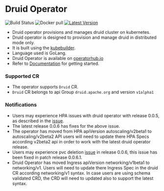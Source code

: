 # Druid Operator
![Build Status](https://github.com/druid-io/druid-operator/actions/workflows/docker-image.yml/badge.svg) ![Docker pull](https://img.shields.io/docker/pulls/druidio/druid-operator.svg) [![Latest Version](https://img.shields.io/github/tag/druid-io/druid-operator)](https://github.com/druid-io/druid-operator/releases)

- Druid operator provisions and manages druid cluster on kubernetes.
- Druid operator is designed to provision and manage druid in distributed mode only.
- It is built using the [kubebuilder](https://github.com/kubernetes-sigs/kubebuilder).
- Language used is GoLang.
- Druid Operator is available on [operatorhub.io](https://operatorhub.io/operator/druid-operator)
- Refer to [Documentation](./docs/README.md) for getting started.

### Supported CR
- The operator supports ```Druid``` CR.
- ```Druid``` CR belongs to api Group ```druid.apache.org``` and version ```v1alpha1```

### Notifications
- Users may experience HPA issues with druid operator with release 0.0.5, as described in the [issue]( https://github.com/druid-io/druid-operator/issues/160). 
- The latest release 0.0.6 has fixes for the above issue.
- The operator has moved from HPA apiVersion autoscaling/v2beta1 to autoscaling/v2beta2 API users will need to update there HPA Specs according v2beta2 api in order to work with the latest druid operator release.
- Users may experience pvc deletion [issue](https://github.com/druid-io/druid-operator/issues/186) in release 0.0.6, this issue has been fixed in patch release 0.0.6.1.
- Druid Operator has moved Ingress apiVersion networking/v1beta1 to networking/v1. Users will need to update there Ingress Spec in the druid CR according networking/v1 syntax. In case users are using schema validated CRD, the CRD will need to updated also to support the latest syntax.
